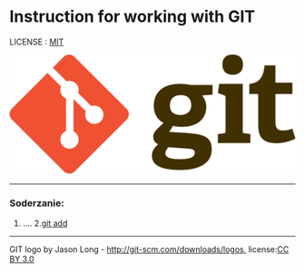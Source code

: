   # Instruction for working with GIT

  LICENSE : [MIT](./license.md)

  ![git-logo](./assets/Git-logo.svg)

  ---

  ### Soderzanie:
  1. ....
  2.[git add](add.md)


  ---

  GIT logo by Jason Long - http://git-scm.com/downloads/logos,
  license:[CC BY 3.0](https://creativecommons.org/licenses/by/3.0/)



